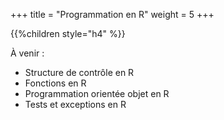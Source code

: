 +++
title = "Programmation en R"
weight = 5
+++

{{%children style="h4" %}}

À venir :

* Structure de contrôle en R
* Fonctions en R
* Programmation orientée objet en R
* Tests et exceptions en R
    